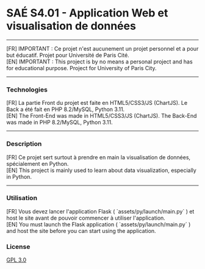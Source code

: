 # SAÉ S4.01 - Application Web et visualisation de données

---
[FR] IMPORTANT : Ce projet n'est aucunement un projet personnel et a pour but éducatif. Projet pour Université de Paris Cité. <br>
[EN] IMPORTANT : This project is by no means a personal project and has for educational purpose. Project for University of Paris City.

---
<h3>Technologies</h3>
[FR] La partie Front du projet est faite en HTML5/CSS3/JS (ChartJS). Le Back a été fait en PHP 8.2/MySQL, Python 3.11.<br>
[EN] The Front-End was made in HTML5/CSS3/JS (ChartJS). The Back-End was made in PHP 8.2/MySQL, Python 3.11.

---

<h3>Description</h3>
[FR] Ce projet sert surtout à prendre en main la visualisation de données, spécialement en Python.<br>
[EN] This project is mainly used to learn about data visualization, especially in Python.

---

<h3>Utilisation</h3>
[FR] Vous devez lancer l'application Flask ( `assets/py/launch/main.py` ) et host le site avant de pouvoir commencer à utiliser l'application. <br>
[EN] You must launch the Flask application ( `assets/py/launch/main.py` ) and host the site before you can start using the application. 

### License

[GPL 3.0](https://choosealicense.com/licenses/gpl-3.0/)
